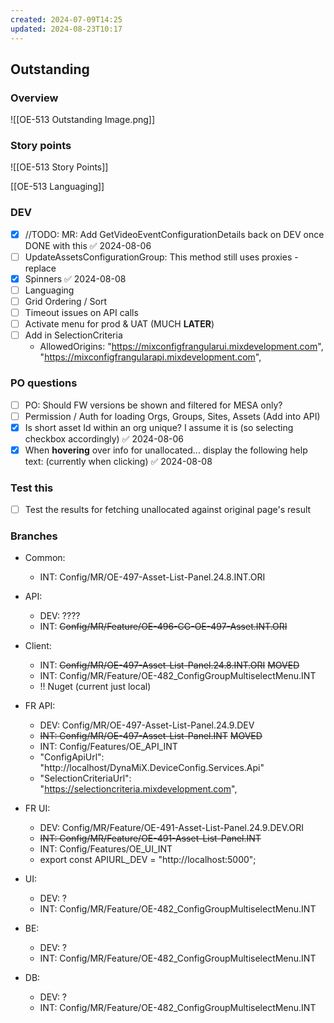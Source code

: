 ```yaml
---
created: 2024-07-09T14:25
updated: 2024-08-23T10:17
---
```

## Outstanding

### Overview

![[OE-513 Outstanding Image.png]]


### Story points

![[OE-513 Story Points]]


[[OE-513 Languaging]]

### DEV

- [x] //TODO: MR: Add GetVideoEventConfigurationDetails back on DEV once DONE with this ✅ 2024-08-06
- [ ] UpdateAssetsConfigurationGroup: This method still uses proxies - replace
- [x] Spinners ✅ 2024-08-08
- [ ] Languaging
- [ ] Grid Ordering / Sort
- [ ] Timeout issues on API calls
- [ ] Activate menu for prod & UAT (MUCH **LATER**)
- [ ] Add in SelectionCriteria
	- AllowedOrigins: "https://mixconfigfrangularui.mixdevelopment.com", "https://mixconfigfrangularapi.mixdevelopment.com",

### PO questions

- [ ] PO: Should FW versions be shown and filtered for MESA only?
- [ ] Permission / Auth for loading Orgs, Groups, Sites, Assets (Add into API)
- [x] Is short asset Id within an org unique? I assume it is (so selecting checkbox accordingly) ✅ 2024-08-06
- [x] When **hovering** over info for unallocated... display the following help text:  (currently when clicking) ✅ 2024-08-08

### Test this

- [ ] Test the results for fetching unallocated against original page's result


### Branches

- Common:
	- INT: Config/MR/OE-497-Asset-List-Panel.24.8.INT.ORI
- API: 
	- DEV: ????
	- INT: ~~Config/MR/Feature/OE-496-CG-OE-497-Asset.INT.ORI~~
- Client:
	- INT: ~~Config/MR/OE-497-Asset-List-Panel.24.8.INT.ORI~~ ~~MOVED~~
	- INT: Config/MR/Feature/OE-482_ConfigGroupMultiselectMenu.INT
	- !! Nuget (current just local)
- FR API:
	- DEV: Config/MR/OE-497-Asset-List-Panel.24.9.DEV
	- ~~INT: Config/MR/OE-497-Asset-List-Panel.INT~~ ~~MOVED~~
	- INT: Config/Features/OE_API_INT
	- "ConfigApiUrl": "http://localhost/DynaMiX.DeviceConfig.Services.Api"
	- "SelectionCriteriaUrl": "https://selectioncriteria.mixdevelopment.com",
- FR UI:
	- DEV: Config/MR/Feature/OE-491-Asset-List-Panel.24.9.DEV.ORI
	- ~~INT: Config/MR/Feature/OE-491-Asset-List-Panel.INT~~
	- INT: Config/Features/OE_UI_INT
	- export const APIURL_DEV = "http://localhost:5000";

- UI:
	- DEV: ?
	- INT: Config/MR/Feature/OE-482_ConfigGroupMultiselectMenu.INT
- BE:
	- DEV: ?
	- INT: Config/MR/Feature/OE-482_ConfigGroupMultiselectMenu.INT
- DB:
	- DEV: ?
	- INT: Config/MR/Feature/OE-482_ConfigGroupMultiselectMenu.INT
